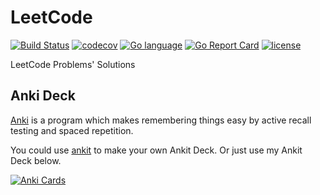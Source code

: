 # LeetCode
[![Build Status](https://travis-ci.org/invzhi/LeetCode.svg?branch=master)](https://travis-ci.org/invzhi/LeetCode)
[![codecov](https://codecov.io/gh/invzhi/LeetCode/branch/master/graph/badge.svg)](https://codecov.io/gh/invzhi/LeetCode)
[![Go language](https://img.shields.io/badge/language-Go-blue.svg)](https://golang.org/)
[![Go Report Card](https://goreportcard.com/badge/github.com/invzhi/LeetCode)](https://goreportcard.com/report/github.com/invzhi/LeetCode)
[![license](https://img.shields.io/github/license/invzhi/LeetCode.svg)](LICENSE)

LeetCode Problems' Solutions

## Anki Deck
[Anki](https://apps.ankiweb.net/docs/manual.html) is a program which makes remembering things easy by active recall testing and spaced repetition.

You could use [ankit](https://github.com/invzhi/ankit) to make your own Ankit Deck. Or just use my Ankit Deck below.

[![Anki Cards](https://i.imgur.com/HCZyhBO.png)](https://ankiweb.net/shared/info/210133905)
